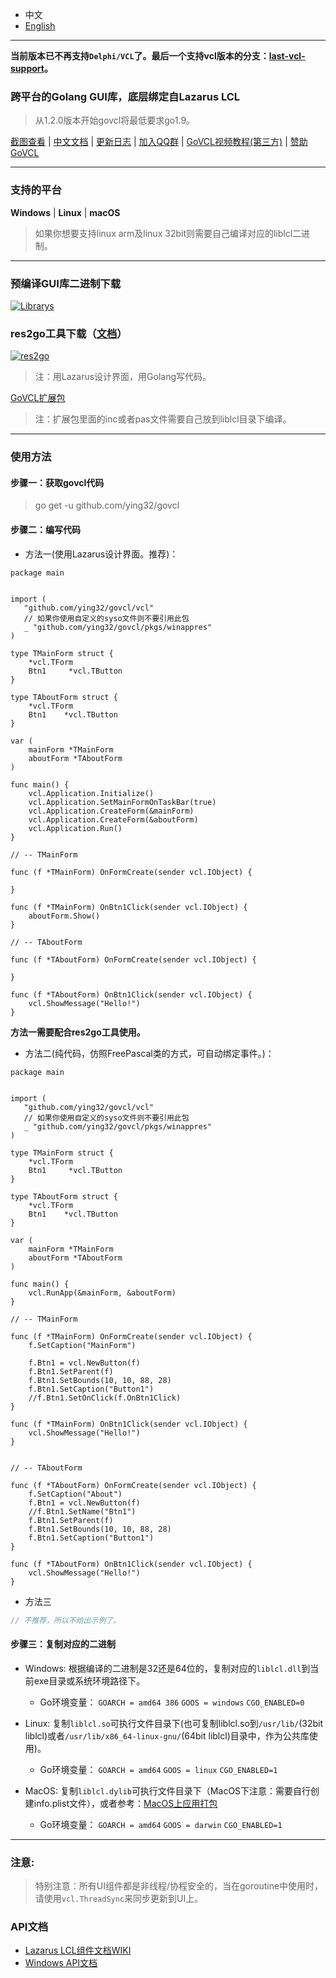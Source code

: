 * 中文   
* [English](README.en-US.md)   

----

**当前版本已不再支持`Delphi/VCL`了。最后一个支持vcl版本的分支：[last-vcl-support](https://github.com/ying32/govcl/tree/last-vcl-support/)。**   

### 跨平台的Golang GUI库，底层绑定自Lazarus LCL  

> 从1.2.0版本开始govcl将最低要求go1.9。  

[截图查看](https://github.com/ying32/govcl/tree/master/Screenshot) | 
[中文文档](https://gitee.com/ying32/govcl/wikis/pages) | 
[更新日志](https://z-kit.cc/changelog.html) | 
[加入QQ群](https://jq.qq.com/?_wv=1027&k=5Sv7Qiq) | 
[GoVCL视频教程(第三方)](https://video.0-w.cc/videos/1) | 
[赞助GoVCL](https://z-kit.cc/sponsor.html)   

----

### 支持的平台  
**Windows** | **Linux** | **macOS**  

> 如果你想要支持linux arm及linux 32bit则需要自己编译对应的liblcl二进制。  

----

### 预编译GUI库二进制下载       
[![Librarys](https://img.shields.io/github/downloads/ying32/govcl/latest/Librarys-2.0.0.zip.svg)](https://github.com/ying32/govcl/releases/download/v2.0.0/Librarys-2.0.0.zip)  

### res2go工具下载（[文档](Tools/res2go)）  
[![res2go](https://img.shields.io/badge/downloads-res2go%201.0.19-blue.svg)](https://github.com/ying32/govcl/releases/download/v1.2.9/res2go-1.0.19.zip)  
> 注：用Lazarus设计界面，用Golang写代码。    
  
[GoVCL扩展包](https://github.com/ying32/exts)  
> 注：扩展包里面的inc或者pas文件需要自己放到liblcl目录下编译。    


---
### 使用方法  

#### 步骤一：获取govcl代码  

> go get -u github.com/ying32/govcl  

#### 步骤二：编写代码    

* 方法一(使用Lazarus设计界面。推荐)：  

```golang
package main


import (
   "github.com/ying32/govcl/vcl"
   // 如果你使用自定义的syso文件则不要引用此包
   _ "github.com/ying32/govcl/pkgs/winappres"
)

type TMainForm struct {
    *vcl.TForm
    Btn1     *vcl.TButton
}

type TAboutForm struct {
    *vcl.TForm
    Btn1    *vcl.TButton
}

var (
    mainForm *TMainForm
    aboutForm *TAboutForm
)

func main() {
    vcl.Application.Initialize()
    vcl.Application.SetMainFormOnTaskBar(true)
    vcl.Application.CreateForm(&mainForm)
    vcl.Application.CreateForm(&aboutForm)
    vcl.Application.Run()
}

// -- TMainForm

func (f *TMainForm) OnFormCreate(sender vcl.IObject) {
    
}

func (f *TMainForm) OnBtn1Click(sender vcl.IObject) {
    aboutForm.Show()
}

// -- TAboutForm

func (f *TAboutForm) OnFormCreate(sender vcl.IObject) {
 
}

func (f *TAboutForm) OnBtn1Click(sender vcl.IObject) {
    vcl.ShowMessage("Hello!")
}
```
**方法一需要配合res2go工具使用。**  


* 方法二(纯代码，仿照FreePascal类的方式，可自动绑定事件。)：  

```golang
package main


import (
   "github.com/ying32/govcl/vcl"
   // 如果你使用自定义的syso文件则不要引用此包
   _ "github.com/ying32/govcl/pkgs/winappres"
)

type TMainForm struct {
    *vcl.TForm
    Btn1     *vcl.TButton
}

type TAboutForm struct {
    *vcl.TForm
    Btn1    *vcl.TButton
}

var (
    mainForm *TMainForm
    aboutForm *TAboutForm
)

func main() {
    vcl.RunApp(&mainForm, &aboutForm)
}

// -- TMainForm

func (f *TMainForm) OnFormCreate(sender vcl.IObject) {
    f.SetCaption("MainForm")
    
    f.Btn1 = vcl.NewButton(f)
    f.Btn1.SetParent(f)
    f.Btn1.SetBounds(10, 10, 88, 28)
    f.Btn1.SetCaption("Button1")
    //f.Btn1.SetOnClick(f.OnBtn1Click)  
}

func (f *TMainForm) OnBtn1Click(sender vcl.IObject) {
    vcl.ShowMessage("Hello!")
}


// -- TAboutForm

func (f *TAboutForm) OnFormCreate(sender vcl.IObject) {
    f.SetCaption("About")
    f.Btn1 = vcl.NewButton(f)
    //f.Btn1.SetName("Btn1")
    f.Btn1.SetParent(f)
    f.Btn1.SetBounds(10, 10, 88, 28)
    f.Btn1.SetCaption("Button1")
}

func (f *TAboutForm) OnBtn1Click(sender vcl.IObject) {
    vcl.ShowMessage("Hello!")
}

```

* 方法三  
```go
// 不推荐，所以不给出示例了。  
```

#### 步骤三：复制对应的二进制    

* Windows: 根据编译的二进制是32还是64位的，复制对应的`liblcl.dll`到当前exe目录或系统环境路径下。 
  * Go环境变量： `GOARCH = amd64 386` `GOOS = windows` `CGO_ENABLED=0`   

* Linux: 复制`liblcl.so`可执行文件目录下(也可复制liblcl.so到`/usr/lib/`(32bit liblcl)或者`/usr/lib/x86_64-linux-gnu/`(64bit liblcl)目录中，作为公共库使用)。  
  * Go环境变量： `GOARCH = amd64` `GOOS = linux` `CGO_ENABLED=1`

* MacOS: 复制`liblcl.dylib`可执行文件目录下（MacOS下注意：需要自行创建info.plist文件），或者参考：[MacOS上应用打包](https://gitee.com/ying32/govcl/wikis/pages?sort_id=410056&doc_id=102420)   
  * Go环境变量： `GOARCH = amd64` `GOOS = darwin` `CGO_ENABLED=1`  


----

### 注意:  

> 特别注意：所有UI组件都是非线程/协程安全的，当在goroutine中使用时，请使用`vcl.ThreadSync`来同步更新到UI上。  


### API文档

* [Lazarus LCL组件文档WIKI](http://wiki.freepascal.org/LCL_Components)
* [Windows API文档](https://msdn.microsoft.com/zh-cn/library/ms123401.aspx)  
